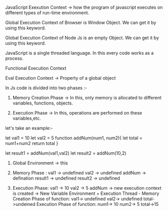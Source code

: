 JavaScript Exexution Context -> how the program of javascript executes on different types of run-time environment.

Global Execution Context of Browser is Window Object. We can get it by using this keyword.

Global Execution Context of Node Js is an empty Object. We can get it by using this keyword.

JavaScript is a single threaded language. In this every code works as a process.

Functional Execution Context 

Eval Execution Context -> Property of a global object

In Js code is divided into two phases :-

1. Memory Creation Phase -> In this, only memory is allocated to different variables, functions, objects.

2. Execution Phase -> In this, operations are performed on these variables,etc.

let's take an example:-

let val1 = 10
let val2 = 5
function addNum(num1, num2){
    let total = num1+num2
    return total
}

let result1 = addNum(val1,val2)
let result2 = addNum(10,2)

1. Global Environment -> this

2. Memory Phase :
    val1 -> undefined
    val2 -> undefined
    addNum -> defination
    result1 -> undefined
    result2 -> undefined

3. Execution Phase:
    val1 -> 10
    val2 -> 5
    addNum -> new execution context is created -> New Variable Environment + Execution Thread
        - Memory Creation Phase of function:
            val1-> undefined
            val2-> undefined
            total->undeined
        Execution Phase of function:
            num1-> 10
            num2-> 5
            total->15
    